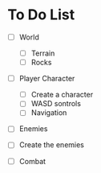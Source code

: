 # To Do List

- [ ] World
    - [ ] Terrain
    - [ ] Rocks

- [ ] Player Character
    - [ ] Create a character
    - [ ] WASD sontrols
    - [ ] Navigation 

- [ ] Enemies
 - [ ] Create the enemies

- [ ] Combat